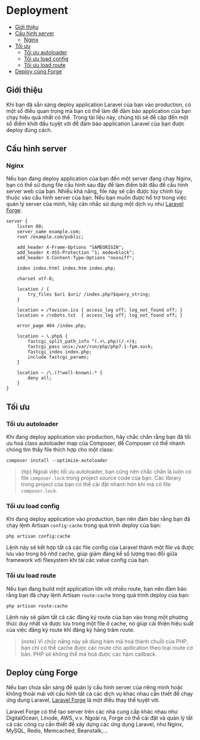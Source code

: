 # Deployment

- [Giới thiệu](#introduction)
- [Cấu hình server](#server-configuration)
    - [Nginx](#nginx)
- [Tối ưu](#optimization)
    - [Tối ưu autoloader](#autoloader-optimization)
    - [Tối ưu load config](#optimizing-configuration-loading)
    - [Tối ưu load route](#optimizing-route-loading)
- [Deploy cùng Forge](#deploying-with-forge)

<a name="introduction"></a>
## Giới thiệu

Khi bạn đã sẵn sàng deploy application Laravel của bạn vào production, có một số điều quan trọng mà bạn có thể làm để đảm bảo application của bạn chạy hiệu quả nhất có thể. Trong tài liệu này, chúng tôi sẽ đề cập đến một số điểm khởi đầu tuyệt vời để đảm bảo application Laravel của bạn được deploy đúng cách.

<a name="server-configuration"></a>
## Cấu hình server

<a name="nginx"></a>
### Nginx

Nếu bạn đang deploy application của bạn đến một server đang chạy Nginx, bạn có thể sử dụng file cấu hình sau đây để làm điểm bắt đầu để cấu hình server web của bạn. Nhiều khả năng, file này sẽ cần được tùy chỉnh tùy thuộc vào cấu hình server của bạn. Nếu bạn muốn được hỗ trợ trong việc quản lý server của mình, hãy cân nhắc sử dụng một dịch vụ như [Laravel Forge](https://forge.laravel.com):

    server {
        listen 80;
        server_name example.com;
        root /example.com/public;

        add_header X-Frame-Options "SAMEORIGIN";
        add_header X-XSS-Protection "1; mode=block";
        add_header X-Content-Type-Options "nosniff";

        index index.html index.htm index.php;

        charset utf-8;

        location / {
            try_files $uri $uri/ /index.php?$query_string;
        }

        location = /favicon.ico { access_log off; log_not_found off; }
        location = /robots.txt  { access_log off; log_not_found off; }

        error_page 404 /index.php;

        location ~ \.php$ {
            fastcgi_split_path_info ^(.+\.php)(/.+)$;
            fastcgi_pass unix:/var/run/php/php7.1-fpm.sock;
            fastcgi_index index.php;
            include fastcgi_params;
        }

        location ~ /\.(?!well-known).* {
            deny all;
        }
    }

<a name="optimization"></a>
## Tối ưu

<a name="autoloader-optimization"></a>
### Tối ưu autoloader

Khi đang deploy application vào production, hãy chắc chắn rằng bạn đã tối ưu hoá class autoloader map của Composer, để Composer có thể nhanh chóng tìm thấy file thích hợp cho một class:

    composer install --optimize-autoloader

> {tip} Ngoài việc tối ưu autoloader, bạn cũng nên chắc chắn là luôn có file `composer.lock` trong project source code của bạn. Các library trong project của bạn có thể cài đặt nhanh hơn khi mà có file `composer.lock`.

<a name="optimizing-configuration-loading"></a>
### Tối ưu load config

Khi đang deploy application vào production, bạn nên đảm bảo rằng bạn đã chạy lệnh Artisan `config:cache` trong quá trình deploy của bạn:

    php artisan config:cache

Lệnh này sẽ kết hợp tất cả các file config của Laravel thành một file và được lưu vào trong bộ nhớ cache, giúp giảm đáng kể số lượng trao đổi giữa framework với filesystem khi tải các value config của bạn.

<a name="optimizing-route-loading"></a>
### Tối ưu load route

Nếu bạn đang build một application lớn với nhiều route, bạn nên đảm bảo rằng bạn đã chạy lệnh Artisan `route:cache` trong quá trình deploy của bạn:

    php artisan route:cache

Lệnh này sẽ giảm tất cả các đăng ký route của bạn vào trong một phương thức duy nhất và được lưu trong một file ở cache, nó giúp cải thiện hiệu suất của việc đăng ký route khi đăng ký hàng trăm route.

> {note} Vì chức nằng này sẽ dùng hàm mã hoá thành chuỗi của PHP, bạn chỉ có thể cache được các route cho apllication theo loại route cơ bản. PHP sẽ không thể mã hoá được các hàm callback.

<a name="deploying-with-forge"></a>
## Deploy cùng Forge

Nếu bạn chưa sẵn sàng để quản lý cấu hình server của riêng mình hoặc không thoải mái với cấu hình tất cả các dịch vụ khác nhau cần thiết để chạy ứng dụng Laravel, [Laravel Forge](https://forge.laravel.com) là một điều thay thế tuyệt vời.

Laravel Forge có thể tạo server trên các nhà cung cấp khác nhau như DigitalOcean, Linode, AWS, v.v. Ngoài ra, Forge có thể cài đặt và quản lý tất cả các công cụ cần thiết để xây dựng các ứng dụng Laravel, như Nginx, MySQL, Redis, Memcached, Beanstalk,...
